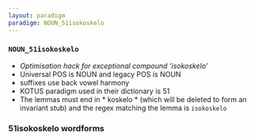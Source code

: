 ```yaml
---
layout: paradigm
paradigm: NOUN_51isokoskelo
---
```

### ` NOUN_51isokoskelo `

* _Optimisation hack for exceptional compound ’isokoskelo’_
* Universal POS is NOUN and legacy POS is NOUN
* suffixes use back vowel harmony
* KOTUS paradigm used in their dictionary is 51
* The lemmas must end in * koskelo * (which will be deleted to form an invariant stub) and the regex matching the lemma is ` isokoskelo `

### 51isokoskelo wordforms


